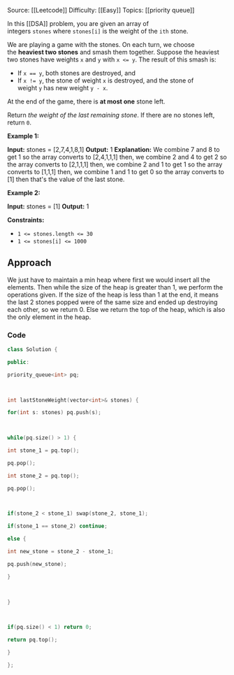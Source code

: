 Source: [[Leetcode]]
Difficulty: [[Easy]]
Topics: [[priority queue]]

In this [[DSA]] problem, you are given an array of integers `stones` where `stones[i]` is the weight of the `ith` stone.

We are playing a game with the stones. On each turn, we choose the **heaviest two stones** and smash them together. Suppose the heaviest two stones have weights `x` and `y` with `x <= y`. The result of this smash is:

- If `x == y`, both stones are destroyed, and
- If `x != y`, the stone of weight `x` is destroyed, and the stone of weight `y` has new weight `y - x`.

At the end of the game, there is **at most one** stone left.

Return _the weight of the last remaining stone_. If there are no stones left, return `0`.

**Example 1:**

**Input:** stones = [2,7,4,1,8,1]
**Output:** 1
**Explanation:** 
We combine 7 and 8 to get 1 so the array converts to [2,4,1,1,1] then,
we combine 2 and 4 to get 2 so the array converts to [2,1,1,1] then,
we combine 2 and 1 to get 1 so the array converts to [1,1,1] then,
we combine 1 and 1 to get 0 so the array converts to [1] then that's the value of the last stone.

**Example 2:**

**Input:** stones = [1]
**Output:** 1

**Constraints:**

- `1 <= stones.length <= 30`
- `1 <= stones[i] <= 1000`

## Approach 
We just have to maintain a min heap where first we would insert all the elements. Then while the size of the heap is greater than 1, we perform the operations given. If the size of the heap is less than 1 at the end, it means the last 2 stones popped were of the same size and ended up destroying each other, so we return 0. Else we return the top of the heap, which is also the only element in the heap.

### Code 
``` cpp
class Solution {

public:

priority_queue<int> pq;

  

int lastStoneWeight(vector<int>& stones) {

for(int s: stones) pq.push(s);

  

while(pq.size() > 1) {

int stone_1 = pq.top();

pq.pop();

int stone_2 = pq.top();

pq.pop();

  

if(stone_2 < stone_1) swap(stone_2, stone_1);

if(stone_1 == stone_2) continue;

else {

int new_stone = stone_2 - stone_1;

pq.push(new_stone);

}

  

}

  

if(pq.size() < 1) return 0;

return pq.top();

}

};
```

